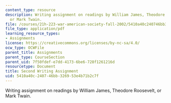 ```yaml
---
content_type: resource
description: Writing assignment on readings by William James, Theodore Roosevelt,
  or Mark Twain.
file: /courses/21h-223-war-american-society-fall-2002/5410a40c240746bb326953e4b71b2c7f_war_sec_assig902.pdf
file_type: application/pdf
learning_resource_types:
- Assignments
license: https://creativecommons.org/licenses/by-nc-sa/4.0/
ocw_type: OCWFile
parent_title: Assignments
parent_type: CourseSection
parent_uid: 7f50fdef-e7dd-4173-6be6-728f1261216d
resourcetype: Document
title: Second Writing Assignment
uid: 5410a40c-2407-46bb-3269-53e4b71b2c7f
---
```

Writing assignment on readings by William James, Theodore Roosevelt, or Mark Twain.